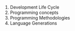 1. Development Life Cycle
2. Programming concepts
3. Programming Methodologies
4. Language Generations